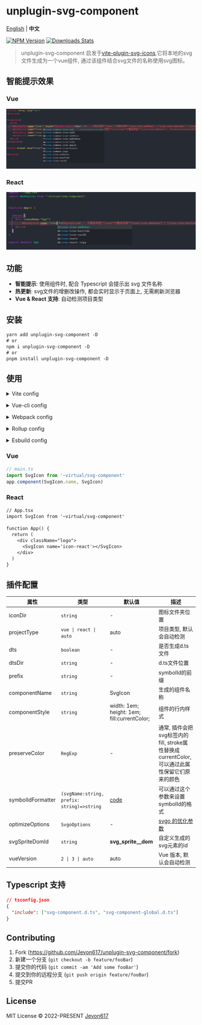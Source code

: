 # unplugin-svg-component

[English](./README.md) | **中文**

[![NPM Version][npm-image]][npm-url]
[![Downloads Stats][npm-downloads]][npm-url]

> unplugin-svg-component 启发于[vite-plugin-svg-icons](https://github.com/vbenjs/vite-plugin-svg-icons),它将本地的svg文件生成为一个vue组件, 通过该组件结合svg文件的名称使用svg图标。

## 智能提示效果

### Vue
![image](./images/intellisense.jpg)

### React
![image](./images/intellisense-react.jpg)


## 功能

* **智能提示**: 使用组件时, 配合 Typescript 会提示出 svg 文件名称
* **热更新**: svg文件的增删改操作, 都会实时显示于页面上, 无需刷新浏览器
* **Vue & React 支持**: 自动检测项目类型


## 安装 

```shell
yarn add unplugin-svg-component -D
# or
npm i unplugin-svg-component -D
# or
pnpm install unplugin-svg-component -D
```

## 使用

<details>
<summary>Vite config</summary><br>

```ts
// vite.config.ts
import UnpluginSvgComponent from 'unplugin-svg-component/vite'
export default defineConfig({
  plugins: [
    UnpluginSvgComponent({ /* options */ })
  ],
})
```
<br></details>


<details>
<summary>Vue-cli config</summary><br>

```js
// vue.config.js
const { defineConfig } = require('@vue/cli-service')
const UnpluginSvgComponent = require('unplugin-svg-component/webpack').default

module.exports = defineConfig({
  configureWebpack: {
    plugins: [
      UnpluginSvgComponent({ /* options */ })
    ]
  }
})
```
<br></details>

<details>
<summary>Webpack config</summary><br>

```js
// webpack.config.js
const UnpluginSvgComponent = require('unplugin-svg-component/webpack').default

module.exports = {
  /* ... */
  plugins: [
    UnpluginSvgComponent({ /* options */ }),
  ],
}
```
<br></details>

<details>
<summary>Rollup config</summary><br>

```js
// rollup.config.js
import UnpluginSvgComponent from 'unplugin-svg-component/rollup'

export default {
  plugins: [
    UnpluginSvgComponent({ /* options */ }),
  ],
}
```
<br></details>

<details>
<summary>Esbuild config</summary><br>

```js
// esbuild.config.js
import { build } from 'esbuild'
import UnpluginSvgComponent from 'unplugin-svg-component/esbuild'

build({
  /* ... */
  plugins: [
    UnpluginSvgComponent({
      /* options */
    }),
  ],
})
```
<br></details>

### Vue
```ts
// main.ts
import SvgIcon from '~virtual/svg-component'
app.component(SvgIcon.name, SvgIcon)
```

### React
```tsx
// App.tsx
import SvgIcon from '~virtual/svg-component'

function App() {
  return (
    <div className="logo">
      <SvgIcon name='icon-react'></SvgIcon>
    </div>
  )
}
```

## 插件配置

| 属性                   | 类型                        | 默认值                                          | 描述                                                |
| -----------           | ----------------------     | ---------------------                          | ------------                                        |
| iconDir               | `string`                   | -                                              | 图标文件夹位置                                         |
| projectType           | `vue \| react \| auto`     | auto                                           | 项目类型, 默认会自动检测                                |
| dts                   | `boolean`                  | -                                              | 是否生成d.ts文件                                       |
| dtsDir                | `string`                   | -                                              | d.ts文件位置                                           |
| prefix                | `string`                   | -                                              | symbolId的前缀                                         |
| componentName         | `string`                   | SvgIcon                                        | 生成的组件名称                                          |
| componentStyle        | `string`                   | width: 1em; height: 1em; fill:currentColor;    | 组件的行内样式                                          |
| preserveColor         |`RegExp`                    | -                                              | 通常, 插件会把svg标签内的fill, stroke属性替换成currentColor, 可以通过此属性保留它们原来的颜色  |
| symbolIdFormatter     | `(svgName:string, prefix: string)=>string` | [code](./src/core/utils.ts/#L33)               | 可以通过这个参数来设置symbolId的格式       |
| optimizeOptions       | `SvgoOptions` | -          |  [svgo 的优化参数](https://github.com/svg/svgo) |
| svgSpriteDomId        | `string`                   | __svg_sprite__dom__                            | 自定义生成的svg元素的id                                  |
| vueVersion            | `2 \| 3 \| auto`           | auto                                           | Vue 版本, 默认会自动检测                                  |


## Typescript 支持
```json
// tsconfig.json
{
  "include": ["svg-component.d.ts", "svg-component-global.d.ts"]
}
```

## Contributing

1. Fork (<https://github.com/Jevon617/unplugin-svg-component/fork>)
2. 新建一个分支 (`git checkout -b feature/fooBar`)
3. 提交你的代码 (`git commit -am 'Add some fooBar'`)
4. 提交到你的远程分支 (`git push origin feature/fooBar`)
5. 提交PR

## License
MIT License © 2022-PRESENT [Jevon617](https://github.com/Jevon617)


<!-- Markdown link & img dfn's -->
[npm-image]: https://img.shields.io/npm/v/unplugin-svg-component.svg?style=flat-square
[npm-url]: https://npmjs.org/package/unplugin-svg-component
[npm-downloads]: https://img.shields.io/npm/dm/unplugin-svg-component.svg?style=flat-square
[travis-image]: https://img.shields.io/travis/dbader/node-datadog-metrics/master.svg?style=flat-square
[travis-url]: https://travis-ci.org/dbader/node-datadog-metrics
[wiki]: https://github.com/yourname/yourproject/wiki
